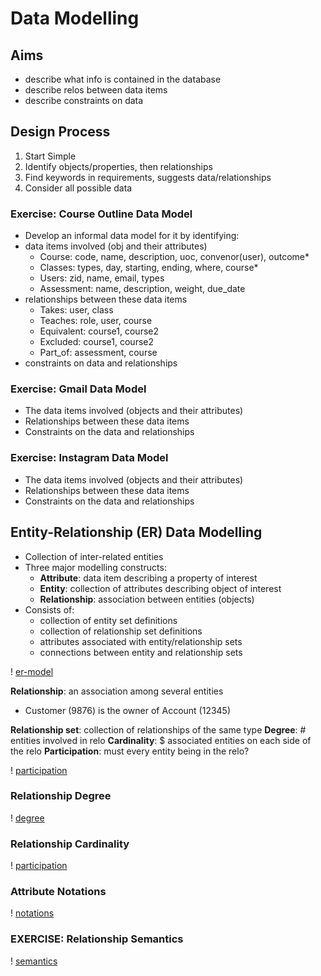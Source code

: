# Data Modelling 

## Aims 
- describe what info is contained in the database 
- describe relos between data items 
- describe constraints on data 
  
## Design Process 
1. Start Simple 
2. Identify objects/properties, then relationships 
3. Find keywords in requirements, suggests data/relationships 
4. Consider all possible data 

### Exercise: Course Outline Data Model 
- Develop an informal data model for it by identifying:
 - data items involved (obj and their attributes)
   - Course: code, name, description, uoc, convenor(user), outcome*
   - Classes: types, day, starting, ending, where, course*
   - Users: zid, name, email, types
   - Assessment: name, description, weight, due_date
 - relationships between these data items 
   - Takes: user, class
   - Teaches: role, user, course
   - Equivalent: course1, course2
   - Excluded: course1, course2
   - Part_of: assessment, course
 - constraints on data and relationships 

### Exercise: Gmail Data Model 
- The data items involved (objects and their attributes)
- Relationships between these data items
- Constraints on the data and relationships

### Exercise: Instagram Data Model 
- The data items involved (objects and their attributes)
- Relationships between these data items
- Constraints on the data and relationships

## Entity-Relationship (ER) Data Modelling
- Collection of inter-related entities 
- Three major modelling constructs: 
  - **Attribute**: data item describing a property of interest 
  - **Entity**: collection of attributes describing object of interest
  - **Relationship**: association between entities (objects)
- Consists of:
  - collection of entity set definitions
  - collection of relationship set definitions
  - attributes associated with entity/relationship sets
  - connections between entity and relationship sets

! [er-model](er-model.png)

**Relationship**: an association among several entities 
  - Customer (9876) is the owner of Account (12345)

**Relationship set**: collection of relationships of the same type 
**Degree**: # entities involved in relo 
**Cardinality**: $ associated entities on each side of the relo 
**Participation**: must every entity being in the relo?

! [participation](/Personal%20Projects/personal-notes/comp3311/lectures/participation.png)

### Relationship Degree
! [degree](/Personal%20Projects/personal-notes/comp3311/lectures/degree.png)


### Relationship Cardinality 
! [participation](/Personal%20Projects/personal-notes/comp3311/lectures/cardinality.png)

### Attribute Notations
! [notations](/Personal%20Projects/personal-notes/comp3311/lectures/notations.png)

### EXERCISE: Relationship Semantics 

! [semantics](/Personal%20Projects/personal-notes/comp3311/lectures/semantics.png)
